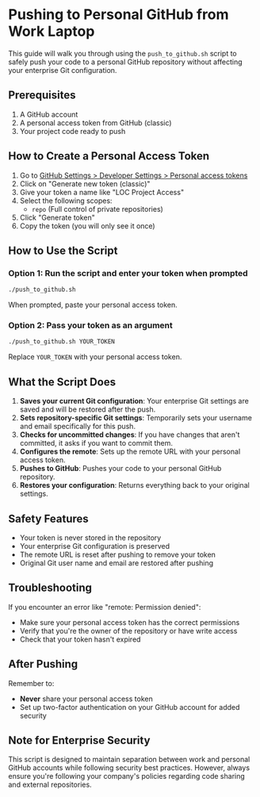 # Pushing to Personal GitHub from Work Laptop

This guide will walk you through using the `push_to_github.sh` script to safely push your code to a personal GitHub repository without affecting your enterprise Git configuration.

## Prerequisites

1. A GitHub account
2. A personal access token from GitHub (classic)
3. Your project code ready to push

## How to Create a Personal Access Token

1. Go to [GitHub Settings > Developer Settings > Personal access tokens](https://github.com/settings/tokens)
2. Click on "Generate new token (classic)"
3. Give your token a name like "LOC Project Access"
4. Select the following scopes:
   - `repo` (Full control of private repositories)
5. Click "Generate token"
6. Copy the token (you will only see it once)

## How to Use the Script

### Option 1: Run the script and enter your token when prompted

```bash
./push_to_github.sh
```

When prompted, paste your personal access token.

### Option 2: Pass your token as an argument

```bash
./push_to_github.sh YOUR_TOKEN
```

Replace `YOUR_TOKEN` with your personal access token.

## What the Script Does

1. **Saves your current Git configuration**: Your enterprise Git settings are saved and will be restored after the push.
2. **Sets repository-specific Git settings**: Temporarily sets your username and email specifically for this push.
3. **Checks for uncommitted changes**: If you have changes that aren't committed, it asks if you want to commit them.
4. **Configures the remote**: Sets up the remote URL with your personal access token.
5. **Pushes to GitHub**: Pushes your code to your personal GitHub repository.
6. **Restores your configuration**: Returns everything back to your original settings.

## Safety Features

- Your token is never stored in the repository
- Your enterprise Git configuration is preserved
- The remote URL is reset after pushing to remove your token
- Original Git user name and email are restored after pushing

## Troubleshooting

If you encounter an error like "remote: Permission denied":
- Make sure your personal access token has the correct permissions
- Verify that you're the owner of the repository or have write access
- Check that your token hasn't expired

## After Pushing

Remember to:
- **Never** share your personal access token
- Set up two-factor authentication on your GitHub account for added security

## Note for Enterprise Security

This script is designed to maintain separation between work and personal GitHub accounts while following security best practices. However, always ensure you're following your company's policies regarding code sharing and external repositories.
